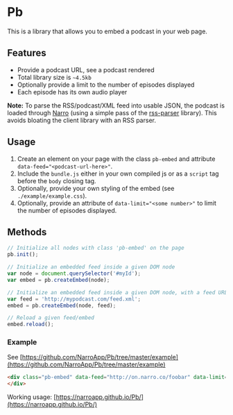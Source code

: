# Pb
This is a library that allows you to embed a podcast in your web page.

## Features
- Provide a podcast URL, see a podcast rendered
- Total library size is `~4.5kb`
- Optionally provide a limit to the number of episodes displayed
- Each episode has its own audio player

__Note:__ To parse the RSS/podcast/XML feed into usable JSON, the podcast is loaded through [Narro](https://www.narro.co) (using a simple pass of the [rss-parser](https://github.com/rbren/rss-parser#readme) library). This avoids bloating the client library with an RSS parser.

## Usage
1. Create an element on your page with the class `pb-embed` and attribute `data-feed="<podcast-url-here>"`.
2. Include the `bundle.js` either in your own compiled js or as a `script` tag before the `body` closing tag.
3. Optionally, provide your own styling of the embed (see `./example/example.css`).
4. Optionally, provide an attribute of `data-limit="<some number>"` to limit the number of episodes displayed.

## Methods
~~~js
// Initialize all nodes with class 'pb-embed' on the page
pb.init();

// Initialize an embedded feed inside a given DOM node
var node = document.querySelector('#myId');
var embed = pb.createEmbed(node);

// Initialize an embedded feed inside a given DOM node, with a feed URL
var feed = 'http://mypodcast.com/feed.xml';
embed = pb.createEmbed(node, feed);

// Reload a given feed/embed
embed.reload();
~~~

### Example
See [https://github.com/NarroApp/Pb/tree/master/example](https://github.com/NarroApp/Pb/tree/master/example)

~~~html
<div class="pb-embed" data-feed="http://on.narro.co/foobar" data-limit="5">
</div>
~~~

Working usage: [https://narroapp.github.io/Pb/](https://narroapp.github.io/Pb/)
